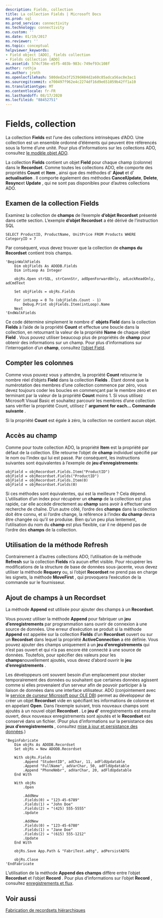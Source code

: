 ```yaml
---
description: Fields, collection
title: La collection Fields | Microsoft Docs
ms.prod: sql
ms.prod_service: connectivity
ms.technology: connectivity
ms.custom: ''
ms.date: 01/19/2017
ms.reviewer: ''
ms.topic: conceptual
helpviewer_keywords:
- Field object [ADO], fields collection
- Fields collection [ADO]
ms.assetid: 574cf36e-e5f5-403b-983c-749ef93c108f
author: rothja
ms.author: jroth
ms.openlocfilehash: 580ded2e3f2539d484d2a60c85adca56ac8e3ac1
ms.sourcegitcommit: e700497f962e4c2274df16d9e651059b42ff1a10
ms.translationtype: MT
ms.contentlocale: fr-FR
ms.lasthandoff: 08/17/2020
ms.locfileid: "88452751"
---
```

# <a name="the-fields-collection"></a>Fields, collection
La collection **Fields** est l’une des collections intrinsèques d’ADO. Une collection est un ensemble ordonné d’éléments qui peuvent être référencés sous la forme d’une unité. Pour plus d’informations sur les collections ADO, consultez [le modèle objet ADO](../../../ado/guide/data/ado-objects-and-collections.md).  
  
 La collection **Fields** contient un objet **Field** pour chaque champ (colonne) dans le **Recordset**. Comme toutes les collections ADO, elle comporte des propriétés **Count** et **Item** , ainsi que des méthodes d' **Ajout** et d' **actualisation** . Il comporte également des méthodes **CancelUpdate**, **Delete**, **Resync**et **Update** , qui ne sont pas disponibles pour d’autres collections ADO.  
  
## <a name="examining-the-fields-collection"></a>Examen de la collection Fields  
 Examinez la collection de **champs** de l’exemple **d’objet Recordset** présenté dans cette section. L’exemple **d’objet Recordset** a été dérivé de l’instruction SQL  
  
```  
SELECT ProductID, ProductName, UnitPrice FROM Products WHERE CategoryID = 7  
```  
  
 Par conséquent, vous devez trouver que la collection de **champs du Recordset** contient trois champs.  
  
```  
'BeginWalkFields  
    Dim objFields As ADODB.Fields  
    Dim intLoop As Integer  
  
    objRs.Open strSQL, strConnStr, adOpenForwardOnly, adLockReadOnly, adCmdText  
  
    Set objFields = objRs.Fields  
  
    For intLoop = 0 To (objFields.Count - 1)  
        Debug.Print objFields.Item(intLoop).Name  
    Next  
'EndWalkFields  
```  
  
 Ce code détermine simplement le nombre d' **objets Field** dans la collection **Fields** à l’aide de la propriété **Count** et effectue une boucle dans la collection, en retournant la valeur de la propriété **Name** de chaque objet **Field** . Vous pouvez utiliser beaucoup plus de propriétés de **champ** pour obtenir des informations sur un champ. Pour plus d’informations sur l’interrogation d’un **champ**, consultez [l’objet Field](../../../ado/guide/data/the-field-object.md).  
  
## <a name="counting-columns"></a>Compter les colonnes  
 Comme vous pouvez vous y attendre, la propriété **Count** retourne le nombre réel d’objets **Field** dans la collection **Fields** . Étant donné que la numérotation des membres d’une collection commence par zéro, vous devez toujours coder les boucles en commençant par le membre zéro et en terminant par la valeur de la propriété **Count** moins 1. Si vous utilisez Microsoft Visual Basic et souhaitez parcourir les membres d’une collection sans vérifier la propriété Count, utilisez l' **argument** **for each... Commande suivante** .  
  
 Si la propriété **Count** est égale à zéro, la collection ne contient aucun objet.  
  
## <a name="getting-to-the-field"></a>Accès au champ  
 Comme pour toute collection ADO, la propriété **Item** est la propriété par défaut de la collection. Elle retourne l’objet de **champ** individuel spécifié par le nom ou l’index qui lui est passé. Par conséquent, les instructions suivantes sont équivalentes à l’exemple de **jeu d’enregistrements**:  
  
```  
objField = objRecordset.Fields.Item("ProductID")  
objField = objRecordset.Fields("ProductID")  
objField = objRecordset.Fields.Item(0)  
objField = objRecordset.Fields(0)  
```  
  
 Si ces méthodes sont équivalentes, qui est la meilleure ? Cela dépend. L’utilisation d’un index pour récupérer un **champ** de la collection est plus rapide, car elle accède directement au **champ** sans avoir à effectuer une recherche de chaîne. D’un autre côté, l’ordre des **champs** dans la collection doit être connu, et si l’ordre change, la référence à l’index **du champ** devra être changée où qu’il se produise. Bien qu’un peu plus lentement, l’utilisation du nom du **champ** est plus flexible, car il ne dépend pas de l’ordre des **champs** de la collection.  
  
## <a name="using-the-refresh-method"></a>Utilisation de la méthode Refresh  
 Contrairement à d’autres collections ADO, l’utilisation de la méthode **Refresh** sur la collection **Fields** n’a aucun effet visible. Pour récupérer les modifications de la structure de base de données sous-jacente, vous devez utiliser la méthode **Requery** ou, si l’objet **Recordset** ne prend pas en charge les signets, la méthode **MoveFirst** , qui provoquera l’exécution de la commande sur le fournisseur.  
  
## <a name="adding-fields-to-a-recordset"></a>Ajout de champs à un Recordset  
 La méthode **Append** est utilisée pour ajouter des champs à un **Recordset**.  
  
 Vous pouvez utiliser la méthode **Append** pour fabriquer un **jeu d’enregistrements** par programmation sans ouvrir de connexion à une source de données. Une erreur d’exécution se produit si la méthode **Append** est appelée sur la collection **Fields** d’un **Recordset** ouvert ou sur un **Recordset** dans lequel la propriété **ActiveConnection** a été définie. Vous pouvez ajouter des champs uniquement à un **jeu d’enregistrements** qui n’est pas ouvert et qui n’a pas encore été connecté à une source de données. Toutefois, pour spécifier des valeurs pour les **champs**nouvellement ajoutés, vous devez d’abord ouvrir le **jeu d’enregistrements** .  
  
 Les développeurs ont souvent besoin d’un emplacement pour stocker temporairement des données ou souhaitent que certaines données agissent comme si elles provenaient d’un serveur afin de pouvoir participer à la liaison de données dans une interface utilisateur. ADO (conjointement avec le [service de curseur Microsoft pour OLE DB](../../../ado/guide/appendixes/microsoft-cursor-service-for-ole-db-ado-service-component.md)) permet au développeur de créer un objet **Recordset** vide en spécifiant les informations de colonne et en appelant **Open**. Dans l’exemple suivant, trois nouveaux champs sont ajoutés à un nouvel objet **Recordset** . Le **jeu d'** enregistrements est ensuite ouvert, deux nouveaux enregistrements sont ajoutés et le **Recordset** est conservé dans un fichier. (Pour plus d’informations sur la persistance des **jeux d’enregistrements** , consultez [mise à jour et persistance des données](../../../ado/guide/data/updating-and-persisting-data.md).)  
  
```  
'BeginFabricate  
    Dim objRs As ADODB.Recordset  
    Set objRs = New ADODB.Recordset  
  
    With objRs.Fields  
        .Append "StudentID", adChar, 11, adFldUpdatable  
        .Append "FullName", adVarChar, 50, adFldUpdatable  
        .Append "PhoneNmbr", adVarChar, 20, adFldUpdatable  
    End With  
  
    With objRs  
        .Open  
  
        .AddNew  
        .Fields(0) = "123-45-6789"  
        .Fields(1) = "John Doe"  
        .Fields(2) = "(425) 555-5555"  
        .Update  
  
        .AddNew  
        .Fields(0) = "123-45-6780"  
        .Fields(1) = "Jane Doe"  
        .Fields(2) = "(615) 555-1212"  
        .Update  
    End With  
  
    objRs.Save App.Path & "FabriTest.adtg", adPersistADTG  
  
    objRs.Close  
'EndFabricate  
```  
  
 L’utilisation de la méthode **Append des champs** diffère entre l’objet **Recordset** et l’objet **Record** . Pour plus d’informations sur l’objet **Record** , consultez [enregistrements et flux](../../../ado/guide/data/records-and-streams.md).  
  
## <a name="see-also"></a>Voir aussi  
 [Fabrication de recordsets hiérarchiques](../../../ado/guide/data/fabricating-hierarchical-recordsets.md)
